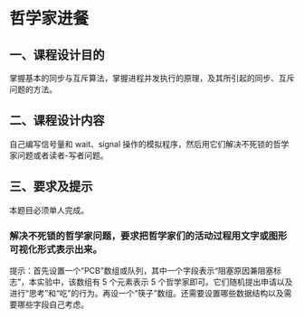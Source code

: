 # 哲学家进餐
## 一、课程设计目的
掌握基本的同步与互斥算法，掌握进程并发执行的原理，及其所引起的同步、互斥问题的方法。
## 二、课程设计内容
自己编写信号量和 wait、signal 操作的模拟程序，然后用它们解决不死锁的哲学家问题或者读者-写者问题。
## 三、要求及提示
本题目必须单人完成。
### 解决不死锁的哲学家问题，要求把哲学家们的活动过程用文字或图形可视化形式表示出来。 
提示：首先设置一个“PCB”数组或队列，其中一个字段表示“阻塞原因兼阻塞标志”，本实验中，该数组有 5 个元素表示 5 个哲学家即可。它们随机提出申请以及进行“思考”和“吃”的行为。再设一个“筷子”数组。还需要设置哪些数据结构以及需要哪些字段自己考虑。